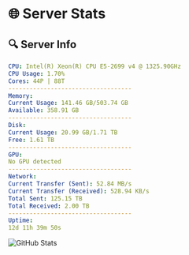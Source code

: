 # 🌐 Server Stats
## 🔍 Server Info
```yaml
CPU: Intel(R) Xeon(R) CPU E5-2699 v4 @ 1325.90GHz
CPU Usage: 1.70%
Cores: 44P | 88T
-----------------------------------
Memory:
Current Usage: 141.46 GB/503.74 GB
Available: 358.91 GB
-----------------------------------
Disk:
Current Usage: 20.99 GB/1.71 TB
Free: 1.61 TB
-----------------------------------
GPU:
No GPU detected
-----------------------------------
Network:
Current Transfer (Sent): 52.84 MB/s
Current Transfer (Received): 528.94 KB/s
Total Sent: 125.15 TB
Total Received: 2.00 TB
-----------------------------------
Uptime:
12d 11h 39m 50s
```
![GitHub Stats](https://img.shields.io/badge/Updated-2025-02-20_10:23:08-blue)